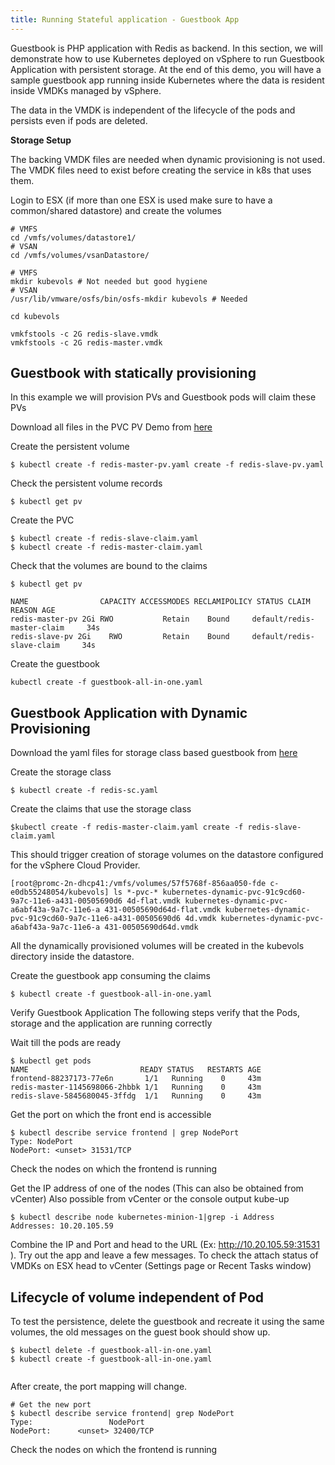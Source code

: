 ```yaml
---
title: Running Stateful application - Guestbook App
--- 
```

 
Guestbook is PHP application with Redis as backend. In this section, we will demonstrate how to use  Kubernetes deployed on vSphere  to run Guestbook Application with persistent storage. At the end of this demo, you will have a sample guestbook app running inside Kubernetes where the data is resident inside VMDKs managed by vSphere.

The data in the VMDK is independent of the lifecycle of the pods and persists even if pods are deleted.					
						
**Storage Setup** 
							
The backing VMDK files are needed when dynamic provisioning is not used. The VMDK files need to exist before creating the service in k8s that uses them.
							
Login to ESX (if more than one ESX is used make sure to have a common/shared datastore) and create the volumes 
		 	 	 		
```					
# VMFS
cd /vmfs/volumes/datastore1/
# VSAN
cd /vmfs/volumes/vsanDatastore/
						
# VMFS
mkdir kubevols # Not needed but good hygiene
# VSAN
/usr/lib/vmware/osfs/bin/osfs-mkdir kubevols # Needed
						
cd kubevols
						
vmkfstools -c 2G redis-slave.vmdk 
vmkfstools -c 2G redis-master.vmdk 
```				
					
						
## Guestbook with statically provisioning

In this example we will provision PVs and Guestbook pods will claim these PVs
 

Download all files in the PVC PV Demo from [here](https://github.com/vmware/kubernetes/tree/kube-examples/kube-examples/guestbook)
						

						
Create the persistent volume

```						
$ kubectl create -f redis-master-pv.yaml create -f redis-slave-pv.yaml
```						
					
Check the persistent volume records

```			
$ kubectl get pv
```

						
Create the PVC

```
$ kubectl create -f redis-slave-claim.yaml 
$ kubectl create -f redis-master-claim.yaml
```

Check that the volumes are bound to the claims 

``` 
$ kubectl get pv
 
NAME                CAPACITY ACCESSMODES RECLAMIPOLICY STATUS CLAIM REASON AGE
redis-master-pv 2Gi RWO           Retain    Bound     default/redis-master-claim     34s 
redis-slave-pv 2Gi    RWO         Retain    Bound     default/redis-slave-claim     34s 	 		
```

Create the guestbook

```
kubectl create -f guestbook-all-in-one.yaml
``` 
 
## Guestbook Application with Dynamic Provisioning
					
						
Download the yaml files for storage class based guestbook from [here](https://github.com/vmware/kubernetes/tree/kube-examples/kube-examples/guestbook)
 
Create the storage class

```						
$ kubectl create -f redis-sc.yaml
```

Create the claims that use the storage class

```					
$kubectl create -f redis-master-claim.yaml create -f redis-slave-claim.yaml
```

This should trigger creation of storage volumes on the datastore configured for the vSphere Cloud Provider. 					
 
```						
[root@promc-2n-dhcp41:/vmfs/volumes/57f5768f-856aa050-fde c-e0db55248054/kubevols] ls *-pvc-* kubernetes-dynamic-pvc-91c9cd60-9a7c-11e6-a431-00505690d6 4d-flat.vmdk kubernetes-dynamic-pvc-a6abf43a-9a7c-11e6-a 431-00505690d64d-flat.vmdk kubernetes-dynamic-pvc-91c9cd60-9a7c-11e6-a431-00505690d6 4d.vmdk kubernetes-dynamic-pvc-a6abf43a-9a7c-11e6-a 431-00505690d64d.vmdk 
```

All the dynamically provisioned volumes will be created in the kubevols directory inside the datastore.				
		 	 	 		
Create the guestbook app consuming the claims 

```
$ kubectl create -f guestbook-all-in-one.yaml 
```

Verify Guestbook Application
The following steps verify that the Pods, storage and the application are running correctly
 
Wait till the pods are ready

``` 
$ kubectl get pods
NAME                         READY STATUS   RESTARTS AGE
frontend-88237173-77e6n       1/1   Running    0     43m
redis-master-1145698066-2hbbk 1/1   Running    0     43m
redis-slave-5845680045-3ffdg  1/1   Running    0     43m		
``` 
 
Get the port on which the front end is accessible 

```					
$ kubectl describe service frontend | grep NodePort
Type: NodePort
NodePort: <unset> 31531/TCP 
```		
					
Check the nodes on which the frontend is running 
 
		 	 	 		
						
Get the IP address of one of the nodes (This can also be obtained from vCenter)
Also possible from vCenter or the console output kube-up
		
```
$ kubectl describe node kubernetes-minion-1|grep -i Address 
Addresses: 10.20.105.59 
```					
		 	 	 		
				
Combine the IP and Port and head to the URL (Ex:
http://10.20.105.59:31531 ). Try out the app and leave a few messages.
To check the attach status of VMDKs on ESX head to vCenter (Settings page or Recent Tasks window)
					
			
		
## Lifecycle of volume  independent of Pod
						
To test the persistence, delete the guestbook and recreate it using the same volumes, the old messages on the guest book should show up. 
					
```				
$ kubectl delete -f guestbook-all-in-one.yaml 
$ kubectl create -f guestbook-all-in-one.yaml
					
```

After create, the port mapping will change. 
				
```						
# Get the new port
$ kubectl describe service frontend| grep NodePort 
Type:                 NodePort
NodePort:      <unset> 32400/TCP 
```

Check the nodes on which the frontend is running 				
 
 
